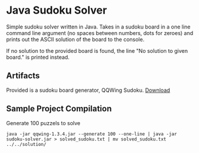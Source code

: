 # Java Sudoku Solver
Simple sudoku solver written in Java.
Takes in a sudoku board in a one line command line argument (no spaces between numbers, dots for zeroes) and prints out
the ASCII solution of the board to the console.

If no solution to the provided board is found, the line "No solution to given board." is printed instead.

## Artifacts
Provided is a sudoku board generator, QQWing Sudoku. [Download](https://qqwing.com/download.html)

## Sample Project Compilation
Generate 100 puzzels to solve

````java -jar qqwing-1.3.4.jar --generate 100 --one-line | java -jar sudoku-solver.jar > solved_sudoku.txt | mv solved_sudoku.txt ../../solution/````
